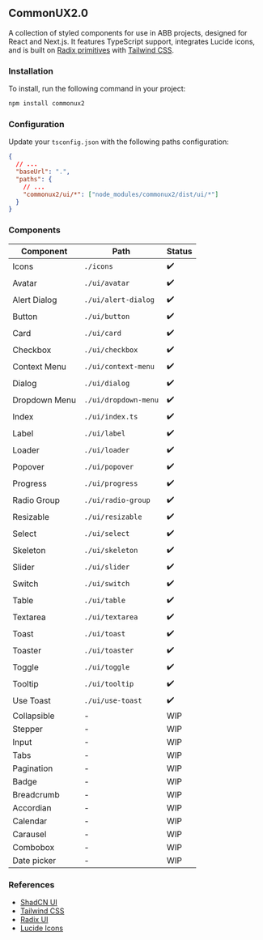 ## CommonUX2.0

A collection of styled components for use in ABB projects, designed for React and Next.js. It features TypeScript support, integrates Lucide icons, and is built on [Radix primitives](https://www.radix-ui.com/) with [Tailwind CSS](https://tailwindcss.com/).

### Installation

To install, run the following command in your project:

```bash
npm install commonux2
```

### Configuration

Update your `tsconfig.json` with the following paths configuration:

```json
{
  // ...
  "baseUrl": ".",
  "paths": {
    // ...
    "commonux2/ui/*": ["node_modules/commonux2/dist/ui/*"]
  }
}
```

### Components

| Component     | Path                 | Status |
| ------------- | -------------------- | ------ |
| Icons         | `./icons`            | ✔️     |
| Avatar        | `./ui/avatar`        | ✔️     |
| Alert Dialog  | `./ui/alert-dialog`  | ✔️     |
| Button        | `./ui/button`        | ✔️     |
| Card          | `./ui/card`          | ✔️     |
| Checkbox      | `./ui/checkbox`      | ✔️     |
| Context Menu  | `./ui/context-menu`  | ✔️     |
| Dialog        | `./ui/dialog`        | ✔️     |
| Dropdown Menu | `./ui/dropdown-menu` | ✔️     |
| Index         | `./ui/index.ts`      | ✔️     |
| Label         | `./ui/label`         | ✔️     |
| Loader        | `./ui/loader`        | ✔️     |
| Popover       | `./ui/popover`       | ✔️     |
| Progress      | `./ui/progress`      | ✔️     |
| Radio Group   | `./ui/radio-group`   | ✔️     |
| Resizable     | `./ui/resizable`     | ✔️     |
| Select        | `./ui/select`        | ✔️     |
| Skeleton      | `./ui/skeleton`      | ✔️     |
| Slider        | `./ui/slider`        | ✔️     |
| Switch        | `./ui/switch`        | ✔️     |
| Table         | `./ui/table`         | ✔️     |
| Textarea      | `./ui/textarea`      | ✔️     |
| Toast         | `./ui/toast`         | ✔️     |
| Toaster       | `./ui/toaster`       | ✔️     |
| Toggle        | `./ui/toggle`        | ✔️     |
| Tooltip       | `./ui/tooltip`       | ✔️     |
| Use Toast     | `./ui/use-toast`     | ✔️     |
| Collapsible   | -                    | WIP    |
| Stepper       | -                    | WIP    |
| Input         | -                    | WIP    |
| Tabs          | -                    | WIP    |
| Pagination    | -                    | WIP    |
| Badge         | -                    | WIP    |
| Breadcrumb    | -                    | WIP    |
| Accordian     | -                    | WIP    |
| Calendar      | -                    | WIP    |
| Carausel      | -                    | WIP    |
| Combobox      | -                    | WIP    |
| Date picker   | -                    | WIP    |

### References

- [ShadCN UI](https://github.com/shadcn/ui)
- [Tailwind CSS](https://tailwindcss.com/)
- [Radix UI](https://www.radix-ui.com/)
- [Lucide Icons](https://lucide.dev/)
